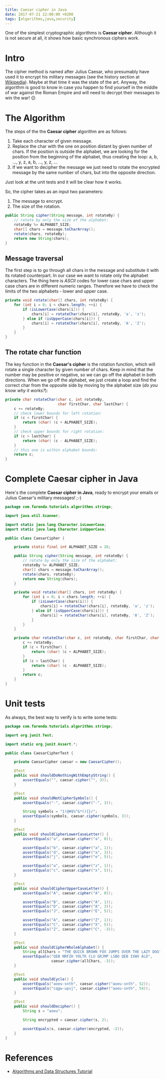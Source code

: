 ```yaml
---
title: Caesar cipher in Java
date: 2017-07-21 22:00:00 +0200
tags: [algorithms,java,security]
---
```



One of the simplest cryptographic algorithms is **Caesar cipher**. Although it
is not secure at all, it shows how basic synchronous ciphers work.

<!--more-->


# Intro

The cipher method is named after Julius Caesar, who presumably have used it to
encrypt his military messages (see the history section at
[Wikipedia](https://en.wikipedia.org/wiki/Caesar_cipher)). Maybe at that time it
was the state of the art. Anyway, the algorithm is good to know
in case you happen to find yourself in the middle of war against the Roman
Empire and will need to decrypt their messages to win the war! :wink:


# The Algorithm

The steps of the the **Caesar cipher** algorithm are as follows:

1.  Take each character of given message.
2.  Replace the char with the one on position distant by given number of
    chars. If the position is outside the alphabet, we are looking for the
    position from the beginning of the alphabet, thus creating the loop: a, b,
    &#x2026;, y, z, a, b, &#x2026;, y, z, &#x2026;
3.  If we want to decipher the message we just need to rotate the encrypted
    message by the same number of chars, but into the opposite direction.

Just look at the unit tests and it will be clear how it works.

So, the cipher takes as an input two parameters:

1.  The message to encrypt.
2.  The size of the rotation.

```java
public String cipher(String message, int rotateBy) {
    // rotate by only the size of the alphabet:
    rotateBy %= ALPHABET_SIZE;
    char[] chars = message.toCharArray();
    rotate(chars, rotateBy);
    return new String(chars);
}
```

## Message traversal

The first step is to go through all chars in the message and substitute it
with its rotated counterpart. In our case we want to rotate only the alphabet
characters. The thing here is *ASCII* codes for lower case chars and upper case
chars are in different numeric ranges. Therefore we have to check the limits
of the two alphabets - lower and upper case.

```java
private void rotate(char[] chars, int rotateBy) {
    for (int i = 0; i < chars.length; ++i) {
        if (isLowerCase(chars[i])) {
            chars[i] = rotateChar(chars[i], rotateBy, 'a', 'z');
        } else if (isUpperCase(chars[i])) {
            chars[i] = rotateChar(chars[i], rotateBy, 'A', 'Z');
        }
    }
}
```


## The rotate char function

The key function in the **Caesar's cipher** is the rotation function, which will
rotate a single character by given number of chars. Keep in mind that the
number may be positive or negative, so we can go off the alphabet in both
directions. When we go off the alphabet, we just create a loop and find the
correct char from the opposite side by moving by the alphabet size (*do you
know why it works?*):

```java
private char rotateChar(char c, int rotateBy,
                        char firstChar, char lastChar) {
    c += rotateBy;
    // check lower bounds for left rotation:
    if (c < firstChar) {
        return (char) (c + ALPHABET_SIZE);
    }
    // check upper bounds for right rotation:
    if (c > lastChar) {
        return (char) (c - ALPHABET_SIZE);
    }
    // this one is within alphabet bounds:
    return c;
}
```

# Complete Caesar cipher in Java

Here's the complete **Caesar cipher in Java**, ready to encrypt your emails or
Julius Caesar's military messages! ;-)

```java
package com.farenda.tutorials.algorithms.strings;

import java.util.Scanner;

import static java.lang.Character.isLowerCase;
import static java.lang.Character.isUpperCase;

public class CaesarCipher {

    private static final int ALPHABET_SIZE = 26;

    public String cipher(String message, int rotateBy) {
        // rotate by only the size of the alphabet:
        rotateBy %= ALPHABET_SIZE;
        char[] chars = message.toCharArray();
        rotate(chars, rotateBy);
        return new String(chars);
    }

    private void rotate(char[] chars, int rotateBy) {
        for (int i = 0; i < chars.length; ++i) {
            if (isLowerCase(chars[i])) {
                chars[i] = rotateChar(chars[i], rotateBy, 'a', 'z');
            } else if (isUpperCase(chars[i])) {
                chars[i] = rotateChar(chars[i], rotateBy, 'A', 'Z');
            }
        }
    }

    private char rotateChar(char c, int rotateBy, char firstChar, char lastChar) {
        c += rotateBy;
        if (c < firstChar) {
            return (char) (c + ALPHABET_SIZE);
        }
        if (c > lastChar) {
            return (char) (c - ALPHABET_SIZE);
        }
        return c;
    }
}
```


# Unit tests

As always, the best way to verify is to write some tests:

```java
package com.farenda.tutorials.algorithms.strings;

import org.junit.Test;

import static org.junit.Assert.*;

public class CaesarCipherTest {

    private CaesarCipher caesar = new CaesarCipher();

    @Test
    public void shouldDoNothingWithEmptyString() {
        assertEquals("", caesar.cipher("", 3));
    }

    @Test
    public void shouldNotCipherSymbols() {
        assertEquals("-", caesar.cipher("-", 3));

        String symbols = "1!@#$%^&*(){}/";
        assertEquals(symbols, caesar.cipher(symbols, 3));
    }

    @Test
    public void shouldCipherLowerCaseLetter() {
        assertEquals("a", caesar.cipher("a", 0));

        assertEquals("b", caesar.cipher("a", 1));
        assertEquals("d", caesar.cipher("a", 3));
        assertEquals("j", caesar.cipher("e", 5));

        assertEquals("a", caesar.cipher("z", 1));
        assertEquals("c", caesar.cipher("x", 5));
    }

    @Test
    public void shouldCipherUpperCaseLetter() {
        assertEquals("A", caesar.cipher("A", 0));

        assertEquals("B", caesar.cipher("A", 1));
        assertEquals("D", caesar.cipher("A", 3));
        assertEquals("J", caesar.cipher("E", 5));

        assertEquals("A", caesar.cipher("Z", 1));
        assertEquals("C", caesar.cipher("X", 5));
        assertEquals("Z", caesar.cipher("C", -3));
    }

    @Test
    public void shouldCipherWholeAlphabet() {
        String allChars = "THE QUICK BROWN FOX JUMPS OVER THE LAZY DOG";
        assertEquals("QEB NRFZH YOLTK CLU GRJMP LSBO QEB IXWV ALD",
                     caesar.cipher(allChars, -3));
    }

    @Test
    public void shouldCycle() {
        assertEquals("aoeu-snth", caesar.cipher("aoeu-snth", 52));
        assertEquals("cqgw-upvj", caesar.cipher("aoeu-snth", 54));
    }

    @Test
    public void shouldDecipher() {
        String s = "aoeu";

        String encrypted = caesar.cipher(s, 2);

        assertEquals(s, caesar.cipher(encrypted, -2));
    }
}
```


# References

-   [Algorithms and Data Structures Tutorial](https://farenda.com/algorithms-and-data-structures)

